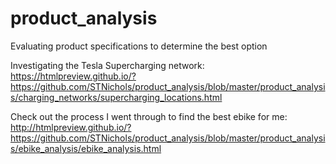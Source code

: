 # product_analysis
Evaluating product specifications to determine the best option

Investigating the Tesla Supercharging network:
https://htmlpreview.github.io/?https://github.com/STNichols/product_analysis/blob/master/product_analysis/charging_networks/supercharging_locations.html

Check out the process I went through to find the best ebike for me:
http://htmlpreview.github.io/?https://github.com/STNichols/product_analysis/blob/master/product_analysis/ebike_analysis/ebike_analysis.html
